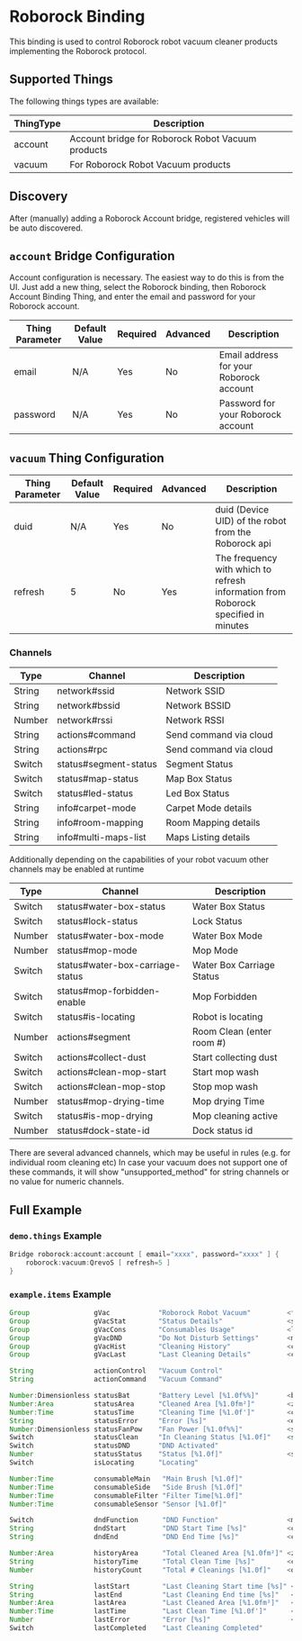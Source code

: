 # Roborock Binding

This binding is used to control Roborock robot vacuum cleaner products implementing the Roborock protocol.

## Supported Things

The following things types are available:

| ThingType | Description                                                                                                              |
|-----------|--------------------------------------------------------------------------------------------------------------------------|
| account   | Account bridge for Roborock Robot Vacuum products                                                                        |
| vacuum    | For Roborock Robot Vacuum products                                                                                       |

## Discovery

After (manually) adding a Roborock Account bridge, registered vehicles will be auto discovered.

## `account` Bridge Configuration

Account configuration is necessary. 
The easiest way to do this is from the UI. 
Just add a new thing, select the Roborock binding, then Roborock Account Binding Thing, and enter the email and password for your Roborock account.

| Thing Parameter | Default Value | Required | Advanced | Description                                                                          |
|-----------------|---------------|----------|----------|--------------------------------------------------------------------------------------|
| email           | N/A           | Yes      | No       | Email address for your Roborock account                                              |
| password        | N/A           | Yes      | No       | Password for your Roborock account                                                   |

## `vacuum` Thing Configuration

| Thing Parameter | Default Value | Required | Advanced | Description                                                                          |
|-----------------|---------------|----------|----------|--------------------------------------------------------------------------------------|
| duid            | N/A           | Yes      | No       | duid (Device UID) of the robot from the Roborock api                                 |
| refresh         | 5             | No       | Yes      | The frequency with which to refresh information from Roborock specified in minutes   |

### Channels

| Type    | Channel                           | Description                |
|---------|-----------------------------------|----------------------------|
| String  | network#ssid                      | Network SSID               |
| String  | network#bssid                     | Network BSSID              |
| Number  | network#rssi                      | Network RSSI               |
| String  | actions#command                   | Send command via cloud     |
| String  | actions#rpc                       | Send command via cloud     |
| Switch  | status#segment-status             | Segment Status             |
| Switch  | status#map-status                 | Map Box Status             |
| Switch  | status#led-status                 | Led Box Status             |
| String  | info#carpet-mode                  | Carpet Mode details        |
| String  | info#room-mapping                 | Room Mapping details       |
| String  | info#multi-maps-list              | Maps Listing details       |

Additionally depending on the capabilities of your robot vacuum other channels may be enabled at runtime

| Type    | Channel                           | Description                |
|---------|-----------------------------------|----------------------------|
| Switch  | status#water-box-status           | Water Box Status           |
| Switch  | status#lock-status                | Lock Status                |
| Number  | status#water-box-mode             | Water Box Mode             |
| Number  | status#mop-mode                   | Mop Mode                   |
| Switch  | status#water-box-carriage-status  | Water Box Carriage Status  |
| Switch  | status#mop-forbidden-enable       | Mop Forbidden              |
| Switch  | status#is-locating                | Robot is locating          |
| Number  | actions#segment                   | Room Clean  (enter room #) |
| Switch  | actions#collect-dust              | Start collecting dust      |
| Switch  | actions#clean-mop-start           | Start mop wash             |
| Switch  | actions#clean-mop-stop            | Stop mop wash              |
| Number  | status#mop-drying-time            | Mop drying Time            |
| Switch  | status#is-mop-drying              | Mop cleaning active        |
| Number  | status#dock-state-id              | Dock status id             |

There are several advanced channels, which may be useful in rules (e.g. for individual room cleaning etc)
In case your vacuum does not support one of these commands, it will show "unsupported_method" for string channels or no value for numeric channels.

## Full Example

### `demo.things` Example

```java
Bridge roborock:account:account [ email="xxxx", password="xxxx" ] {
    roborock:vacuum:QrevoS [ refresh=5 ]
}
```

### `example.items` Example

```java
Group                gVac            "Roborock Robot Vacuum"         <fan>
Group                gVacStat        "Status Details"                <status>        (gVac)
Group                gVacCons        "Consumables Usage"             <line-increase> (gVac)
Group                gVacDND         "Do Not Disturb Settings"       <moon>          (gVac)
Group                gVacHist        "Cleaning History"              <calendar>      (gVac)
Group                gVacLast        "Last Cleaning Details"         <calendar>      (gVac)

String               actionControl   "Vacuum Control"                                                {channel="roborock:vacuum:034F0E45:actions#control" }
String               actionCommand   "Vacuum Command"                                                {channel="roborock:vacuum:034F0E45:actions#commands" }

Number:Dimensionless statusBat       "Battery Level [%1.0f%%]"       <battery>       (gVac,gVacStat) {channel="roborock:vacuum:034F0E45:status#battery" }
Number:Area          statusArea      "Cleaned Area [%1.0fm²]"        <zoom>          (gVac,gVacStat) {channel="roborock:vacuum:034F0E45:status#clean-area" }
Number:Time          statusTime      "Cleaning Time [%1.0f']"        <clock>         (gVac,gVacStat) {channel="roborock:vacuum:034F0E45:status#clean-time" }
String               statusError     "Error [%s]"                    <error>         (gVac,gVacStat) {channel="roborock:vacuum:034F0E45:status#error-code" }
Number:Dimensionless statusFanPow    "Fan Power [%1.0f%%]"           <signal>        (gVacStat)      {channel="roborock:vacuum:034F0E45:status#fan-power" }
Switch               statusClean     "In Cleaning Status [%1.0f]"    <switch>        (gVacStat)      {channel="roborock:vacuum:034F0E45:status#in-cleaning" }
Switch               statusDND       "DND Activated"                                 (gVacStat)      {channel="roborock:vacuum:034F0E45:status#dnd-enabled" }
Number               statusStatus    "Status [%1.0f]"                <status>        (gVacStat)      {channel="roborock:vacuum:034F0E45:status#state"}
Switch               isLocating      "Locating"                                      (gVacStat)      {channel="roborock:vacuum:034F0E45:status#is-locating" }

Number:Time          consumableMain   "Main Brush [%1.0f]"                           (gVacCons)      {channel="roborock:vacuum:034F0E45:consumables#main-brush-time"}
Number:Time          consumableSide   "Side Brush [%1.0f]"                           (gVacCons)      {channel="roborock:vacuum:034F0E45:consumables#side-brush-time"}
Number:Time          consumableFilter "Filter Time[%1.0f]"                           (gVacCons)      {channel="roborock:vacuum:034F0E45:consumables#filter-time" }
Number:Time          consumableSensor "Sensor [%1.0f]"                               (gVacCons)      {channel="roborock:vacuum:034F0E45:consumables#sensor-dirt-time"}

Switch               dndFunction      "DND Function"                 <moon>          (gVacDND)       {channel="roborock:vacuum:034F0E45:dnd#dnd-function"}
String               dndStart         "DND Start Time [%s]"          <clock>         (gVacDND)       {channel="roborock:vacuum:034F0E45:dnd#dnd-start"}
String               dndEnd           "DND End Time [%s]"            <clock-on>      (gVacDND)       {channel="roborock:vacuum:034F0E45:dnd#dnd-end"}

Number:Area          historyArea      "Total Cleaned Area [%1.0fm²]" <zoom>          (gVacHist)      {channel="roborock:vacuum:034F0E45:history#total-clean-area"}
String               historyTime      "Total Clean Time [%s]"        <clock>         (gVacHist)      {channel="roborock:vacuum:034F0E45:history#total-clean-time"}
Number               historyCount     "Total # Cleanings [%1.0f]"    <office>        (gVacHist)      {channel="roborock:vacuum:034F0E45:history#total-clean-count"}

String               lastStart        "Last Cleaning Start time [%s]" <clock>        (gVacLast)      {channel="roborock:vacuum:034F0E45:cleaning#last-clean-start-time"}
String               lastEnd          "Last Cleaning End time [%s]"   <clock>        (gVacLast)      {channel="roborock:vacuum:034F0E45:cleaning#last-clean-end-time"}
Number:Area          lastArea         "Last Cleaned Area [%1.0fm²]"   <zoom>         (gVacLast)      {channel="roborock:vacuum:034F0E45:cleaning#last-clean-area"}
Number:Time          lastTime         "Last Clean Time [%1.0f']"      <clock>        (gVacLast)      {channel="roborock:vacuum:034F0E45:cleaning#last-clean-duration"}
Number               lastError        "Error [%s]"                    <error>        (gVacLast)      {channel="roborock:vacuum:034F0E45:cleaning#last-clean-error" }
Switch               lastCompleted    "Last Cleaning Completed"                      (gVacLast)      {channel="roborock:vacuum:034F0E45:cleaning#last-clean-finish" }
```
